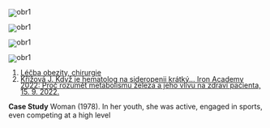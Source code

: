 <div class="w3-row">
<div class="w3-half">
<bdl-tabs idlist="obr1,obr2,obr3,obr4,reference" titlelist="casereport,gastroectomy,issues,biliopancreatic d.,references"></bdl-tabs>
<div id="obr1" style="line-height:0.9">

![obr1](obr1.png)
</div>
<div id="obr2" style="line-height:0.9">

![obr1](obr2.png)
</div>
<div id="obr3" style="line-height:0.9">

![obr1](obr1.png)
</div>
<div id="obr4" style="line-height:0.9">

![obr1](obr4.png)
</div>
<div id="reference" style="line-height:0.9">

1. [Léčba obezity, chirurgie](https://www.nzip.cz/clanek/735-lecba-obezity-chirurgie)
2. [Křížová J. Když je hematolog na sideropenii krátký... Iron Academy 2022: Proč rozumět metabolismu železa a jeho vlivu na zdraví pacienta, 15. 9. 2022.](https://www.prolekare.cz/zaznamy-z-kongresu/iron-academy-2022-jak-podle-aktualnich-poznatku-postupovat-pri-diagnostice-a-lecbe-deficitu-zeleza-a-co-znamena-pri-srdecnim-selhani-132595/zvladne-fcm-deficit-zeleza-po-bariatricke-operaci-kazuistika)


</div>



</div>
<div class="w3-half">
<div class="w3-sand">

**Case Study** Woman (1978). In her youth, she was active, engaged in sports, even competing at a high level</div>
<bdl-quizx id="qik.1" type="choice2" question="K.1 However, after ending this activity, she did not reduce her caloric intake, which led to her developing ..." 
answers="A. <b>obesity</b>. After noticing the negative impacts on her health and quality of life, she decided to consult a nutrition specialist and bariatrician|B. <b>type 2 diabetes mellitus</b>. As she began experiencing symptoms such as increased thirst and frequent urination, she visited an endocrinologist|C. <b>hypertension</b>. Warning signs such as frequent headaches and dizziness led her to a visit to the cardiologist|D. <b>degenerative joint disease</b>. Joint pain and limited mobility prompted her to seek an orthopedist" correctoptions="true|false|false|false" 
           explanations="yes|no|no|no" 
           buttontitle="check answer"></bdl-quizx>
<bdl-quizx id="qik.2" type="choice2" 
           question="K.2 At the age of 38, weighing 150 kg, conservative obesity treatment did not help, and in January 2016, the patient underwent sleeve gastrectomy. What mechanism is primarily targeted when performing sleeve gastrectomy in patients with morbid obesity, and how does it affect the pathophysiology of obesity?" 
           answers="A. Sleeve gastrectomy reduces the size of the stomach, which directly decreases nutrient absorption and thus promotes weight loss. It also leads to a reduction in ghrelin levels, a hormone that stimulates hunger, resulting in a decrease in appetite.|B. The surgery increases insulin production by stimulating the pancreatic beta cells, which leads to better glycemic control and weight loss." 
           correctoptions="true|false" 
           explanations="yes|no" 
           buttontitle="check answer"></bdl-quizx>
<bdl-quizx id="qik.3" type="choice2" 
           question="K.3 A year and a month after the surgery, in February 2017, she weighed 93 kg (150kg → 93 kg, i.e., a loss of 57 kg), her BMI dropped from 49.8 to 30.1 kg/m2. But the patient stopped attending follow-ups. However, in October 2018, the situation worsened and she visited the bariatrician again. Select the most likely cause" 
           answers="A. the patient lost weight to 50 kg. BMI approximately 16.1 kg/m², categorizing her as underweight.|B. the patient gained weight to 140 kg (BMI 45.3 kg/m2). From February 2017 to October 2018, she gained 43 kg! (97 kg ->140 kg)" 
           correctoptions="false|true|false|false" 
           explanations="yes|no|no|no" 
           buttontitle="check answer"></bdl-quizx>              
<bdl-quizx id="qik.4" type="choice" 
           question="K.4 Later that year (2018), she underwent a biliopancreatic diversion, which also excluded the duodenum and proximal part of the jejunum from the absorptive functional surface. In April 2020, she weighed 85 kg (BMI 27.5 kg/m2), losing from 140 kg (2018), i.e., a loss of 55 kg. However, she developed a secondary malabsorption syndrome. She was monitored by a surgeon, not a bariatrician, and later was completely without follow-up. She did not feel well, complained about constant fatigue, experienced hair loss, weakness, and inefficiency. Select all possible causes" 
           answers="A. Lack of vitamin B12, which can be caused by malabsorption due to surgical procedures on the stomach or small intestine, leading to fatigue, weakness, and in some cases, neurological problems.|B. Insufficient intake of biotin and zinc, which can lead to hair loss and dermatological problems. Biotin (vitamin B7) and zinc are important for the health of hair and skin.|C. Iron deficiency leading to anemia, which manifests as fatigue and weakness. Iron is key for the production of hemoglobin, which is essential for oxygen transport in the blood.|D. Deficiency of vitamin D and calcium, which can lead to bone weakening and increased risk of osteoporosis. Vitamin D and calcium are crucial for maintaining strong bone structure.|E. Lack of essential fatty acids, such as omega-3 and omega-6, which can lead to impaired brain and heart function, potentially contributing to feelings of fatigue and inefficiency."
           correctoptions="true|true|true|true|true" 
           explanations="yes|yes|yes|yes|yes" 
           buttontitle="check answer"></bdl-quizx>              
<bdl-quiz-summary id="qs1"></bdl-quiz-summary>          
<bdl-quiz-control ids="qik.1;obr1,qik.2;obr2,qik.3;obr3,qik.4;obr4,qs1"></bdl-quiz-control>             


</div>
</div>